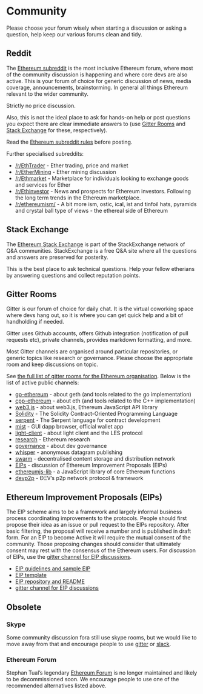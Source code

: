 # Community

Please choose your forum wisely when starting a discussion or asking a question, help keep our various forums clean and tidy.

## Reddit

The [Ethereum subreddit](https://www.reddit.com/r/ethereum/) is the most inclusive Ethereum forum, where most of the community discussion is happening and where core devs are also active. This is your forum of choice for generic discussion of news, media coverage, announcements, brainstorming. In general all things Ethereum relevant to the wider community.

Strictly no price discussion.

Also, this is not the ideal place to ask for hands-on help or post questions you expect there are clear immediate answers to \(use [Gitter Rooms]() and [Stack Exchange]() for these, respectively\).

Read the [Ethereum subreddit rules](http://www.reddit.com/r/ethereum/comments/3auc97/ethereum_subreddit_rules/) before posting.

Further specialised subreddits:

* [/r/EthTrader](https://www.reddit.com/r/EthTrader/) - Ether trading, price and market
* [/r/EtherMining](https://www.reddit.com/r/EtherMining/) - Ether mining discussion
* [/r/Ethmarket](https://www.reddit.com/r/ethmarket/) - Marketplace for individuals looking to exchange goods and services for Ether
* [/r/Ethinvestor](https://www.reddit.com/r/Ethinvestor/) - News and prospects for Ethereum investors. Following the long term trends in the Ethereum marketplace.
* [/r/ethereumism/](https://www.reddit.com/r/ethereumism/) - A bit more ism, ostic, ical, ist and tinfoil hats, pyramids and crystal ball type of views - the ethereal side of Ethereum

## Stack Exchange

The [Ethereum Stack Exchange](http://ethereum.stackexchange.com/) is part of the StackExchange network of Q&A communities. StackExchange is a free Q&A site where all the questions and answers are preserved for posterity.

This is the best place to ask technical questions. Help your fellow etherians by answering questions and collect reputation points.

## Gitter Rooms

Gitter is our forum of choice for daily chat. It is the virtual coworking space where devs hang out, so it is where you can get quick help and a bit of handholding if needed.

Gitter uses Github accounts, offers Github integration \(notification of pull requests etc\), private channels, provides markdown formatting, and more.

Most Gitter channels are organised around particular repositories, or generic topics like research or governance. Please choose the appropriate room and keep discussions on topic.

See [the full list of gitter rooms for the Ethereum organisation](https://gitter.im/orgs/ethereum/rooms). Below is the list of active public channels:

* [go-ethereum](https://gitter.im/ethereum/go-ethereum) - about geth \(and tools related to the go implementation\)
* [cpp-ethereum](https://gitter.im/ethereum/cpp-ethereum) - about eth \(and tools related to the C++ implementation\)
* [web3.js](https://gitter.im/ethereum/web3.js) - about web3.js, Ethereum JavaScript API library
* [Solidity](https://gitter.im/ethereum/Solidity) - The Solidity Contract-Oriented Programming Language
* [serpent](https://gitter.im/ethereum/serpent) - The Serpent language for contract development
* [mist](https://gitter.im/ethereum/mist) - GUI dapp browser, official wallet app
* [light-client](https://gitter.im/ethereum/light-client) - about light client and the LES protocol
* [research](https://gitter.im/ethereum/research) - Ethereum research
* [governance](https://gitter.im/ethereum/governance) - about dev governance
* [whisper](https://gitter.im/ethereum/whisper) - anonymous datagram publishing
* [swarm](https://gitter.im/ethereum/swarm) - decentralised content storage and distribution network
* [EIPs](https://gitter.im/ethereum/EIPs) - discussion of Ethereum Improvement Proposals \(EIPs\)
* [ethereumjs-lib](https://gitter.im/ethereum/ethereumjs-lib) - a JavaScript library of core Ethereum functions
* [devp2p](https://gitter.im/ethereum/devp2p) - ÐΞV’s p2p network protocol & framework

## Ethereum Improvement Proposals \(EIPs\)

The EIP scheme aims to be a framework and largely informal business process coordinating improvements to the protocols. People should first propose their idea as an issue or pull request to the EIPs repository. After basic filtering, the proposal will receive a number and is published in draft form. For an EIP to become Active it will require the mutual consent of the community. Those proposing changes should consider that ultimately consent may rest with the consensus of the Ethereum users. For discussion of EIPs, use the [gitter channel for EIP discussions](https://gitter.im/ethereum/EIPs).

* [EIP guidelines and sample EIP](https://github.com/ethereum/EIPs/blob/master/EIPS/eip-1.mediawiki)
* [EIP template](https://github.com/ethereum/EIPs/blob/master/eip-X.mediawiki)
* [EIP repository and README](https://github.com/ethereum/EIPs)
* [gitter channel for EIP discussions](https://gitter.im/ethereum/EIPs)

## Obsolete

### Skype

Some community discussion fora still use skype rooms, but we would like to move away from that and encourage people to use [gitter](http://gitter.im/) or [slack](http://slack.com/).

### Ethereum Forum

Stephan Tual’s legendary [Ethereum Forum](https://forum.ethereum.org/) is no longer maintained and likely to be decommissioned soon. We encourage people to use one of the recommended alternatives listed above.

